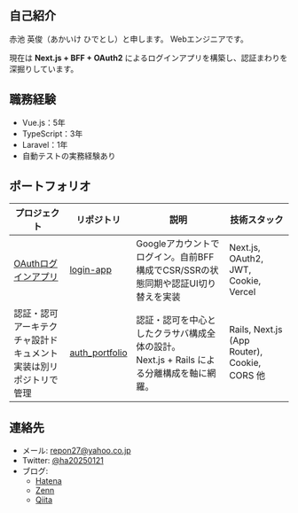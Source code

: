 ## 自己紹介

赤池 英俊（あかいけ ひでとし）と申します。
Webエンジニアです。

現在は **Next.js + BFF + OAuth2** によるログインアプリを構築し、認証まわりを深掘りしています。

## 職務経験

- Vue.js：5年
- TypeScript：3年
- Laravel：1年
- 自動テストの実務経験あり

## ポートフォリオ

| プロジェクト                                                          | リポジトリ                                                         | 説明                                                                                         | 技術スタック                                 |
| --------------------------------------------------------------------- | ------------------------------------------------------------------ | -------------------------------------------------------------------------------------------- | -------------------------------------------- |
| [OAuthログインアプリ](https://login-app-murex-kappa.vercel.app/)      | [login-app](https://github.com/repon/login-app-202504141643)       | Googleアカウントでログイン。自前BFF構成でCSR/SSRの状態同期や認証UI切り替えを実装             | Next.js, OAuth2, JWT, Cookie, Vercel         |
| 認証・認可アーキテクチャ設計ドキュメント<br> 実装は別リポジトリで管理 | [auth_portfolio](https://github.com/repon/auth_portfolio_05301104) | 認証・認可を中心としたクラサバ構成全体の設計。<br>Next.js + Rails による分離構成を軸に網羅。 | Rails, Next.js (App Router), Cookie, CORS 他 |

## 連絡先

- メール: repon27@yahoo.co.jp
- Twitter: [@ha20250121](https://x.com/ha20250121)
- ブログ:
  - [Hatena](https://repon.hatenablog.com/)
  - [Zenn](https://zenn.dev/repon)
  - [Qiita](https://qiita.com/repon)
